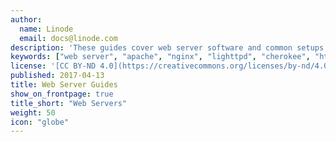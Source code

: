 ```yaml
---
author:
  name: Linode
  email: docs@linode.com
description: 'These guides cover web server software and common setups such as the LAMP and LEMP stacks.'
keywords: ["web server", "apache", "nginx", "lighttpd", "cherokee", "http server"]
license: '[CC BY-ND 4.0](https://creativecommons.org/licenses/by-nd/4.0)'
published: 2017-04-13
title: Web Server Guides
show_on_frontpage: true
title_short: "Web Servers"
weight: 50
icon: "globe"
---
```

